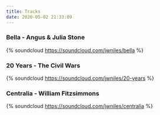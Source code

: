 ```yaml
---
title: Tracks
date: 2020-05-02 21:33:09
---
```


### Bella - Angus & Julia Stone
{% soundcloud https://soundcloud.com/jwniles/bella %}

### 20 Years - The Civil Wars
{% soundcloud https://soundcloud.com/jwniles/20-years %}


### Centralia - William Fitzsimmons
{% soundcloud https://soundcloud.com/jwniles/centralia %}
